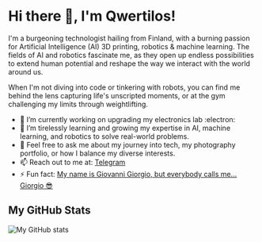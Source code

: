 # Hi there 👋, I'm Qwertilos!

I'm a burgeoning technologist hailing from Finland, with a burning passion for Artificial Intelligence (AI) 3D printing, robotics & machine learning. The fields of AI and robotics fascinate me, as they open up endless possibilities to extend human potential and reshape the way we interact with the world around us.

When I'm not diving into code or tinkering with robots, you can find me behind the lens capturing life's unscripted moments, or at the gym challenging my limits through weightlifting.

- 🔭 I’m currently working on upgrading my electronics lab :electron:
- 🌱 I’m tirelessly learning and growing my expertise in AI, machine learning, and robotics to solve real-world problems.
- 💬 Feel free to ask me about my journey into tech, my photography portfolio, or how I balance my diverse interests.
- 📫 Reach out to me at: [Telegram](t.me/qwertilos)
- ⚡ Fun fact: [My name is Giovanni Giorgio, but everybody calls me... Giorgio 😎](https://youtu.be/zhl-Cs1-sG4?si=ZxlyzDaAY8Inxy2n)

## My GitHub Stats

![My GitHub stats](https://github-readme-stats.vercel.app/api?username=qwertilos&show_icons=true&theme=tokyonight)

<!---
Qwertilos/Qwertilos is a ✨ special ✨ repository because its `README.md` (this file) appears on your GitHub profile.
You can click the Preview link to take a look at your changes.
--->
